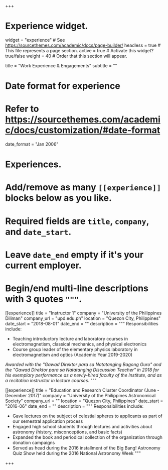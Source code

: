 +++
# Experience widget.
widget = "experience"  # See https://sourcethemes.com/academic/docs/page-builder/
headless = true  # This file represents a page section.
active = true  # Activate this widget? true/false
weight = 40  # Order that this section will appear.

title = "Work Experience & Engagements"
subtitle = ""

# Date format for experience
#   Refer to https://sourcethemes.com/academic/docs/customization/#date-format
date_format = "Jan 2006"

# Experiences.
#   Add/remove as many `[[experience]]` blocks below as you like.
#   Required fields are `title`, `company`, and `date_start`.
#   Leave `date_end` empty if it's your current employer.
#   Begin/end multi-line descriptions with 3 quotes `"""`.
[[experience]]
  title = "Instructor 1"
  company = "University of the Philippines Diliman"
  company_url = "upd.edu.ph"
  location = "Quezon City, Philippines"
  date_start = "2018-08-01"
  date_end = ""
  description = """
  Responsibilities include:
  
  * Teaching introductory lecture and laboratory courses in electromagnetism, classical mechanics, and physical electronics
  * Course group leader of the elementary physics laboratory in electromagnetism and optics (Academic Year 2019-2020)
 
 
  _Awarded with the "Gawad Direktor para sa Natatanging Bagong Guro" and the "Gawad Direktor para sa Natatanging Discussion Teacher" in 2018 for his exemplary performance as a newly-hired faculty of the Institute, and as a recitation instructor in lecture courses._
  """

[[experience]]
  title = "Education and Research Cluster Coordinator (June - December 2017)"
  company = "University of the Philippines Astronomical Society"
  company_url = ""
  location = "Quezon City, Philippines"
  date_start = "2016-06"
  date_end = ""
  description = """
  Responsibilities include:
  
  * Gave lectures on the subject of celestial spheres to applicants as part of our semestral application process
  * Engaged high school students through lectures and activities about astronomy (history, misconceptions, and basic facts)
  * Expanded the book and periodical collection of the organization through donation campaigns
  * Served as head during the 2016 installment of the Big Bang! Astronomy Quiz Show held during the 2016 National Astronomy Week
  """

+++


